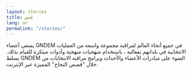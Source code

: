 ```yaml
---
layout: stories
title: قصص
lang: ar
permalink: "/stories/"
---
```


يسعى أعضاء GNDEM في جميع أنحاء العالم لمراقبة مجموعة واسعة من العمليات الانتخابية في بلدانهم بفعالية ، باستخدام منهجيات منهجية وأدوات مبتكرة للقيام بذلك. يسلط GNDEM الضوء على مبادرات الأعضاء والأحداث وبرامج مراقبة الانتخابات من خلال "قصص النجاح" المميزة عبر الإنترنت.

